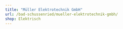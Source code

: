```yaml
---
title: "Müller Elektrotechnik GmbH"
url: /bad-schussenried/mueller-elektrotechnik-gmbh/
shop: Elektrisch
---
```

